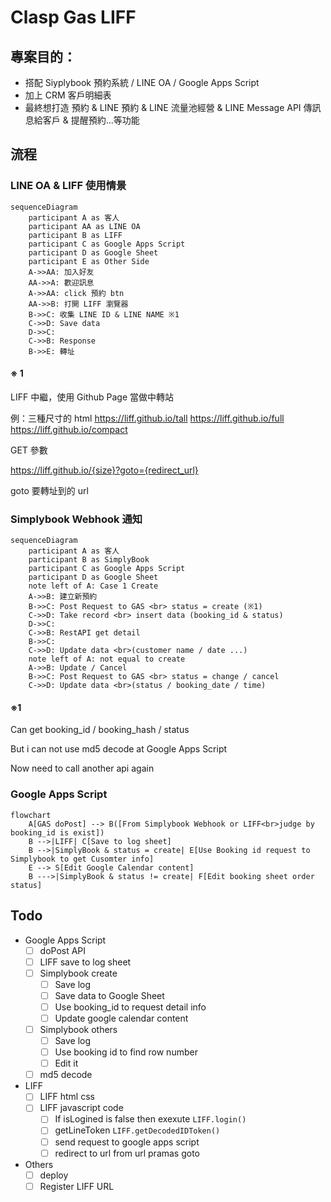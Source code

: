 # Clasp Gas LIFF

## 專案目的：

* 搭配 Siyplybook 預約系統 / LINE OA / Google Apps Script
* 加上 CRM 客戶明細表
* 最終想打造 預約 & LINE 預約 & LINE 流量池經營 & LINE Message API 傳訊息給客戶 & 提醒預約…等功能

## 流程

### LINE OA & LIFF 使用情景

```mermaid
sequenceDiagram
    participant A as 客人
    participant AA as LINE OA
    participant B as LIFF
    participant C as Google Apps Script
    participant D as Google Sheet
    participant E as Other Side
    A->>AA: 加入好友
    AA->>A: 歡迎訊息
    A->>AA: click 預約 btn
    AA->>B: 打開 LIFF 瀏覽器
    B->>C: 收集 LINE ID & LINE NAME ※1
    C->>D: Save data
    D->>C: 
    C->>B: Response
    B->>E: 轉址
```

#### ※ 1
LIFF 中繼，使用 Github Page 當做中轉站

例：三種尺寸的 html
https://liff.github.io/tall
https://liff.github.io/full
https://liff.github.io/compact

GET 參數

https://liff.github.io/{size}?goto={redirect_url}

goto 要轉址到的 url

### Simplybook Webhook 通知

```mermaid
sequenceDiagram
    participant A as 客人
    participant B as SimplyBook
    participant C as Google Apps Script
    participant D as Google Sheet
    note left of A: Case 1 Create
    A->>B: 建立新預約
    B->>C: Post Request to GAS <br> status = create (※1)
    C->>D: Take record <br> insert data (booking_id & status)
    D->>C: 
    C->>B: RestAPI get detail
    B->>C: 
    C->>D: Update data <br>(customer name / date ...)
    note left of A: not equal to create
    A->>B: Update / Cancel
    B->>C: Post Request to GAS <br> status = change / cancel
    C->>D: Update data <br>(status / booking_date / time)
```

#### ※1

Can get booking_id / booking_hash / status

But i can not use md5 decode at Google Apps Script

Now need to call another api again

### Google Apps Script

```mermaid
flowchart
    A[GAS doPost] --> B([From Simplybook Webhook or LIFF<br>judge by booking_id is exist])
    B -->|LIFF| C[Save to log sheet]
    B -->|SimplyBook & status = create| E[Use Booking id request to Simplybook to get Cusomter info]
    E --> S[Edit Google Calendar content]
    B --->|SimplyBook & status != create| F[Edit booking sheet order status]
```

## Todo

- Google Apps Script
  - [ ] doPost API
  - [ ] LIFF save to log sheet
  - [ ] Simplybook create
    - [ ] Save log
    - [ ] Save data to Google Sheet
    - [ ] Use booking_id to request detail info
    - [ ] Update google calendar content
  - [ ] Simplybook others
    - [ ] Save log
    - [ ] Use booking id to find row number
    - [ ] Edit it
  - [ ] md5 decode
- LIFF
  - [ ] LIFF html css
  - [ ] LIFF javascript code
    - [ ] If isLogined is false then exexute `LIFF.login()`
    - [ ] getLineToken `LIFF.getDecodedIDToken()`
    - [ ] send request to google apps script
    - [ ] redirect to url from url pramas goto
- Others
  - [ ] deploy
  - [ ] Register LIFF URL